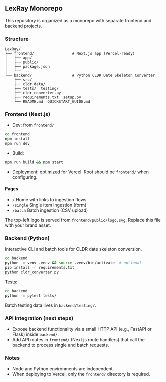 ## LexRay Monorepo

This repository is organized as a monorepo with separate frontend and backend projects.

### Structure

```
LexRay/
├── frontend/                 # Next.js app (Vercel-ready)
│   ├── app/
│   ├── public/
│   ├── package.json
│   └── ...
└── backend/                  # Python CLDR Date Skeleton Converter
    ├── src/
    ├── cldr_data/
    ├── tests/  testing/
    ├── cldr_converter.py
    ├── requirements.txt  setup.py
    └── README.md  QUICKSTART_GUIDE.md
```

### Frontend (Next.js)

- Dev: from `frontend/`

```bash
cd frontend
npm install
npm run dev
```

- Build:

```bash
npm run build && npm start
```

- Deployment: optimized for Vercel. Root should be `frontend/` when configuring.

#### Pages
- `/` Home with links to ingestion flows
- `/single` Single item ingestion (form)
- `/batch` Batch ingestion (CSV upload)

The top-left logo is served from `frontend/public/logo.svg`. Replace this file with your brand asset.

### Backend (Python)

Interactive CLI and batch tools for CLDR date skeleton conversion.

```bash
cd backend
python -m venv .venv && source .venv/bin/activate  # optional
pip install -r requirements.txt
python cldr_converter.py
```

Tests:

```bash
cd backend
python -m pytest tests/
```

Batch testing data lives in `backend/testing/`.

### API Integration (next steps)

- Expose backend functionality via a small HTTP API (e.g., FastAPI or Flask) inside `backend/`.
- Add API routes in `frontend/` (Next.js route handlers) that call the backend to process single and batch requests.

### Notes

- Node and Python environments are independent.
- When deploying to Vercel, only the `frontend/` directory is required.


